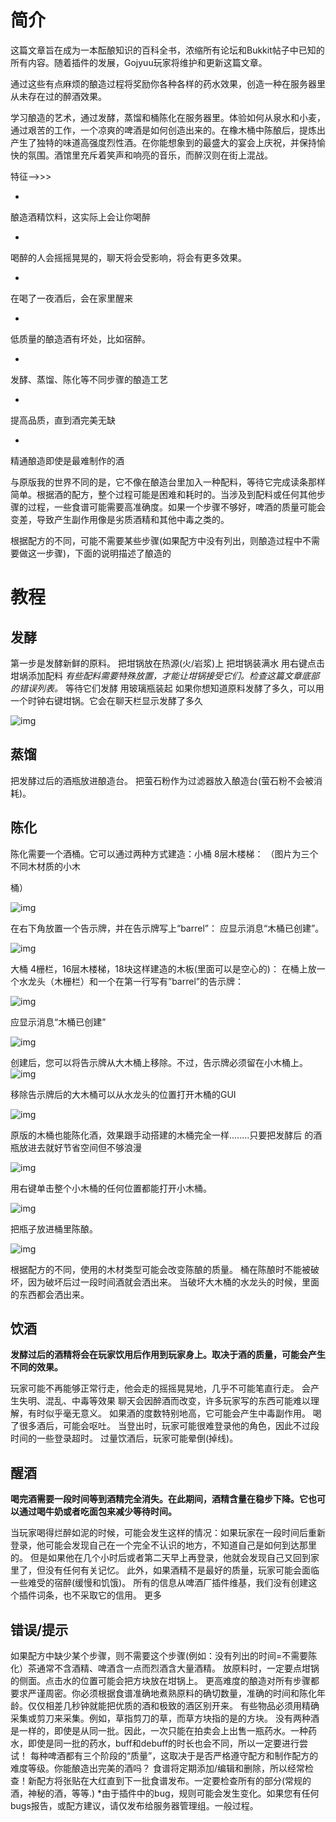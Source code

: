 # 简介

这篇文章旨在成为一本酝酿知识的百科全书，浓缩所有论坛和Bukkit帖子中已知的所有内容。随着插件的发展，Gojyuu玩家将维护和更新这篇文章。

通过这些有点麻烦的酿造过程将奖励你各种各样的药水效果，创造一种在服务器里从未存在过的醉酒效果。

学习酿造的艺术，通过发酵，蒸馏和桶陈化在服务器里。体验如何从泉水和小麦，通过艰苦的工作，一个凉爽的啤酒是如何创造出来的。在橡木桶中陈酿后，提炼出产生了独特的味道高强度烈性酒。在你能想象到的最盛大的宴会上庆祝，并保持愉快的氛围。酒馆里充斥着笑声和响亮的音乐，而醉汉则在街上混战。

特征——>>>

- 

  酿造酒精饮料，这实际上会让你喝醉

- 

  喝醉的人会摇摇晃晃的，聊天将会受影响，将会有更多效果。

- 

  在喝了一夜酒后，会在家里醒来

- 

  低质量的酿造酒有坏处，比如宿醉。

- 

  发酵、蒸馏、陈化等不同步骤的酿造工艺

- 

  提高品质，直到酒完美无缺

- 

  精通酿造即使是最难制作的酒

与原版我的世界不同的是，它不像在酿造台里加入一种配料，等待它完成读条那样简单。根据酒的配方，整个过程可能是困难和耗时的。当涉及到配料或任何其他步骤的过程，一些食谱可能需要高准确度。如果一个步骤不够好，啤酒的质量可能会变差，导致产生副作用像是劣质酒精和其他中毒之类的。

根据配方的不同，可能不需要某些步骤(如果配方中没有列出，则酿造过程中不需要做这一步骤)，下面的说明描述了酿造的

# 教程

## **发酵**

第一步是发酵新鲜的原料。 把坩锅放在热源(火/岩浆)上 把坩锅装满水 用右键点击坩埚添加配料 *有些配料需要特殊放置，才能让坩锅接受它们。检查这篇文章底部的错误列表。* 等待它们发酵 用玻璃瓶装起 如果你想知道原料发酵了多久，可以用一个时钟右键坩锅。它会在聊天栏显示发酵了多久 

![img](../imag/brewery/1.png)

## **蒸馏**

把发酵过后的酒瓶放进酿造台。 把萤石粉作为过滤器放入酿造台(萤石粉不会被消耗)。

## **陈化**

陈化需要一个酒桶。它可以通过两种方式建造：小桶 8层木楼梯： （图片为三个不同木材质的小木

桶）

 ![img](../imag/brewery/2.png) 

在右下角放置一个告示牌，并在告示牌写上“barrel”： 应显示消息“木桶已创建”。

 ![img](../imag/brewery/3.png) 

大桶 4栅栏，16层木楼梯，18块这样建造的木板(里面可以是空心的)： 在桶上放一个水龙头（木栅栏）和一个在第一行写有”barrel”的告示牌：

 ![img](../imag/brewery/4.png) 

应显示消息“木桶已创建” 

![img](../imag/brewery/5.png) 

创建后，您可以将告示牌从大木桶上移除。不过，告示牌必须留在小木桶上。 ![img](../imag/brewery/6.png)

 移除告示牌后的大木桶可以从水龙头的位置打开木桶的GUI

 ![img](../imag/brewery/7.png) 

原版的木桶也能陈化酒，效果跟手动搭建的木桶完全一样........只要把发酵后 的酒瓶放进去就好节省空间但不够浪漫

 ![img](../imag/brewery/8.png) 

用右键单击整个小木桶的任何位置都能打开小木桶。

 ![img](../imag/brewery/9.png) 

把瓶子放进桶里陈酿。

 ![img](../imag/brewery/10.png) 

根据配方的不同，使用的木材类型可能会改变陈酿的质量。 桶在陈酿时不能被破坏，因为破坏后过一段时间酒就会洒出来。 当破坏大木桶的水龙头的时候，里面的东西都会洒出来。

## **饮酒**

**发酵过后的酒精将会在玩家饮用后作用到玩家身上。取决于酒的质量，可能会产生不同的效果。**

玩家可能不再能够正常行走，他会走的摇摇晃晃地，几乎不可能笔直行走。 会产生失明、混乱、中毒等效果 聊天会因醉酒而改变，许多玩家写的东西可能难以理解，有时似乎毫无意义。 如果酒的度数特别地高，它可能会产生中毒副作用。 喝了很多酒后，可能会呕吐。 当登出时，玩家可能很难登录他的角色，因此不过段时间的一些登录超时。 过量饮酒后，玩家可能晕倒(掉线)。

## **醒酒**

**喝完酒需要一段时间等到酒精完全消失。在此期间，酒精含量在稳步下降。它也可以通过喝牛奶或者吃面包来减少等待时间。**

当玩家喝得烂醉如泥的时候，可能会发生这样的情况：如果玩家在一段时间后重新登录，他可能会发现自己在一个完全不认识的地方，不知道自己是如何到达那里的。 但是如果他在几个小时后或者第二天早上再登录，他就会发现自己又回到家里了，但没有任何有关记忆。 此外，如果酒精不是最好的质量，玩家可能会面临一些难受的宿醉(缓慢和饥饿)。 所有的信息从啤酒厂插件维基，我们没有创建这个插件词条，也不采取它的信用。 更多

## **错误/提示**

如果配方中缺少某个步骤，则不需要这个步骤(例如：没有列出的时间=不需要陈化）茶通常不含酒精、啤酒含一点而烈酒含大量酒精。 放原料时，一定要点坩锅的侧面。点击水的位置可能会把方块放在坩锅上。 更高难度的酿造对所有步骤都要求严谨周密。你必须根据食谱准确地煮熟原料的确切数量，准确的时间和陈化年龄。仅仅相差几秒钟就能把优质的酒和极致的酒区别开来。 有些物品必须用精确采集或剪刀来采集。例如，草指剪刀的草，而草方块指的是的方块。 没有两种酒是一样的，即使是从同一批。因此，一次只能在拍卖会上出售一瓶药水。一种药水，即使是同一批的药水，buff和debuff的时长也会不同，所以一定要进行尝试！ 每种啤酒都有三个阶段的“质量”，这取决于是否严格遵守配方和制作配方的难度等级。你能酿造出完美的酒吗？ 食谱将定期添加/编辑和删除，所以经常检查！新配方将张贴在大红直到下一批食谱发布。一定要检查所有的部分(常规的酒，神秘的酒，等等.) *由于插件中的bug，规则可能会发生变化。如果您有任何bugs报告，或配方建议，请仅发布给服务器管理组。一般过程。